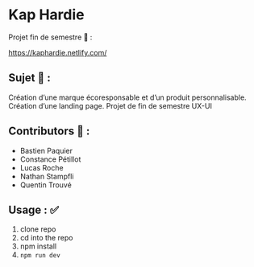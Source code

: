 # Kap Hardie
 Projet fin de semestre :rocket: :
 
https://kaphardie.netlify.com/

## Sujet :seedling: :
Création d’une marque écoresponsable et d’un produit personnalisable.
Création d’une landing page.
Projet de fin de semestre UX-UI


## Contributors :construction_worker: :

 - Bastien Paquier
 - Constance Pétillot
 - Lucas Roche
 - Nathan Stampfli
 - Quentin Trouvé


## Usage : :white_check_mark:

 1. clone repo
 2. cd into the repo
 3. npm install
 4. `npm run dev`
